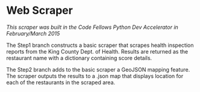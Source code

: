 # Web Scraper

*This scraper was built in the Code Fellows Python Dev Accelerator in February/March 2015*


The Step1 branch constructs a basic scraper that scrapes health inspection reports from the King County Dept. of Health. Results are returned as the restaurant name with a dictionary containing score details.

The Step2 branch adds to the basic scraper a GeoJSON mapping feature. The scraper outputs the results to a .json map that displays location for each of the restaurants in the scraped area.
